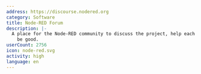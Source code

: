 ```yaml
---
address: https://discourse.nodered.org
category: Software
title: Node-RED Forum
description: |-
  A place for the Node-RED community to discuss the project, help each other out and
    be good.
userCount: 2756
icon: node-red.svg
activity: high
language: en
---
```

